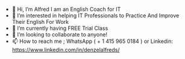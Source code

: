 - 👋 Hi, I’m Alfred I am an English Coach for IT
- 👀 I’m interested in helping IT Professionals to Practice And Improve Their English For Work 
- 🌱 I’m currently having FREE Trial Class 
- 💞️ I’m looking to collaborate to anyone!
- 📫 How to reach me ; WhatsApp ( + 1 415 965 0184 )  or Linkedin: https://www.linkedin.com/in/denzelalfreds/

<!---
sprintenglish/sprintenglish is a ✨ special ✨ repository because its `README.md` (this file) appears on your GitHub profile.
You can click the Preview link to take a look at your changes.
--->
